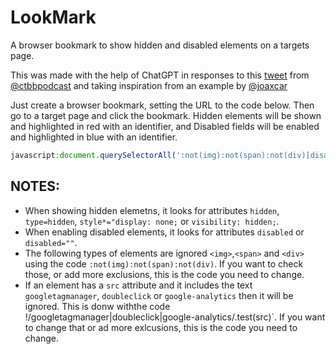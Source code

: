 # LookMark
A browser bookmark to show hidden and disabled elements on a targets page.

This was made with the help of ChatGPT in responses to this [tweet](https://x.com/ctbbpodcast/status/1717151268622233614?s=20) from [@ctbbpodcast](https://twitter.com/ctbbpodcast) and taking inspiration from an example by [@joaxcar](https://twitter.com/joaxcar)

Just create a browser bookmark, setting the URL to the code below.
Then go to a target page and click the bookmark. Hidden elements will be shown and highlighted in red with an identifier, and Disabled fields will be enabled and highlighted in blue with an identifier.

```javascript
javascript:document.querySelectorAll(':not(img):not(span):not(div)[disabled],:not(img):not(span):not(div)[disabled=""]').forEach((e) => {const src = e.getAttribute("src"); if (src && !/googletagmanager|doubleclick|google-analytics/.test(src)) {e.disabled = false; e.style.cssText = "border-color: blue; border-width: 3px"; const d = document.createElement("div"); const elementType = e.getAttribute("type") || e.tagName; const elementName = e.getAttribute("name") || e.getAttribute("id"); d.innerHTML = `<span style="color: blue;">Disabled ${elementType} [${elementName}]  </span>`; e.parentNode.insertBefore(d, e).appendChild(e); } });document.querySelectorAll(":not(img):not(span):not(div)[type=hidden],:not(img):not(span):not(div)[hidden]").forEach((e) => {const src = e.getAttribute("src"); if (!src || !/googletagmanager|doubleclick|google-analytics/.test(src)) {e.type = "text"; e.style.cssText = "border-color: red; border-width: 3px"; const d = document.createElement("div"); const elementType = e.getAttribute("type") || e.tagName; const elementName = e.getAttribute("name") || e.getAttribute("id"); d.innerHTML = `<span style="color: red;">Hidden ${elementType} [${elementName}]  </span>`; e.parentNode.insertBefore(d, e).appendChild(e); } });document.querySelectorAll(':not(img):not(span):not(div)[style*="display: none;"]').forEach((e) => {const src = e.getAttribute("src"); if (!src || !/googletagmanager|doubleclick|google-analytics/.test(src)) {e.type = "text"; e.style.cssText = "border-color: red; border-width: 3px"; e.style.display = "block"; const d = document.createElement("div"); const elementType = e.getAttribute("type") || e.tagName; const elementName = e.getAttribute("name") || e.getAttribute("id"); d.innerHTML = `<span style="color: red;">Hidden ${elementType} [${elementName}]  </span>`; e.parentNode.insertBefore(d, e).appendChild(e); } });document.querySelectorAll(':not(img):not(span):not(div)[style*="visibility: hidden;"]').forEach((e) => {const src = e.getAttribute("src"); if (!src || !/googletagmanager|doubleclick|google-analytics/.test(src)) {e.type = "text"; e.style.cssText = "border-color: red; border-width: 3px"; e.style.visibility = "visible"; const d = document.createElement("div"); const elementType = e.getAttribute("type") || e.tagName; const elementName = e.getAttribute("name") || e.getAttribute("id"); d.innerHTML = `<span style="color: red;">Hidden ${elementType} [${elementName}]  </span>`; e.parentNode.insertBefore(d, e).appendChild(e); } });
```

## NOTES: 
- When showing hidden elemetns, it looks for attributes `hidden`, `type=hidden`, `style*="display: none;` or `visibility: hidden;`.
- When enabling disabled elements, it looks for attributes `disabled` or `disabled=""`.
- The following types of elements are ignored `<img>`,`<span>` and `<div>` using the code `:not(img):not(span):not(div)`. If you want to check those, or add more exclusions, this is the code you need to change.
- If an element has a `src` attribute and it includes the text `googletagmanager`, `doubleclick` or `google-analytics` then it will be ignored. This is donw withthe code !/googletagmanager|doubleclick|google-analytics/.test(src)`. If you want to change that or ad more exlcusions, this is the code you need to change.
